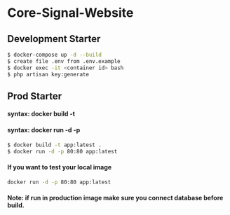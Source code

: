 # Core-Signal-Website

## Development Starter

```bash
$ docker-compose up -d --build
$ create file .env from .env.example
$ docker exec -it <container id> bash
$ php artisan key:generate
```

## Prod Starter

#### syntax: docker build -t <image-tag> <dockerfile-location>

#### syntax: docker run -d -p <port> <image-tag>

```bash
$ docker build -t app:latest .
$ docker run -d -p 80:80 app:latest
```

#### If you want to test your local image

```bash
docker run -d -p 80:80 app:latest
```

#### Note: if run in production image make sure you connect database before build.


